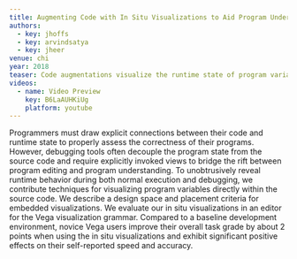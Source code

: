 ```yaml
---
title: Augmenting Code with In Situ Visualizations to Aid Program Understanding
authors:
  - key: jhoffs
  - key: arvindsatya
  - key: jheer
venue: chi
year: 2018
teaser: Code augmentations visualize the runtime state of program variables in a Vega specification. A histogram shows the distribution of variables containing set data. Interacting with the year histogram filters all other histograms to only show the data values where the year is between 1995 and 2002.
videos:
  - name: Video Preview
    key: B6LaAUHKiUg
    platform: youtube
---
```

Programmers must draw explicit connections between their code and runtime state to properly assess the correctness of their programs. However, debugging tools often decouple the program state from the source code and require explicitly invoked views to bridge the rift between program editing and program understanding. To unobtrusively reveal runtime behavior during both normal execution and debugging, we contribute techniques for visualizing program variables directly within the source code. We describe a design space and placement criteria for embedded visualizations. We evaluate our in situ visualizations in an editor for the Vega visualization grammar. Compared to a baseline development environment, novice Vega users improve their overall task grade by about 2 points when using the in situ visualizations and exhibit significant positive effects on their self-reported speed and accuracy.